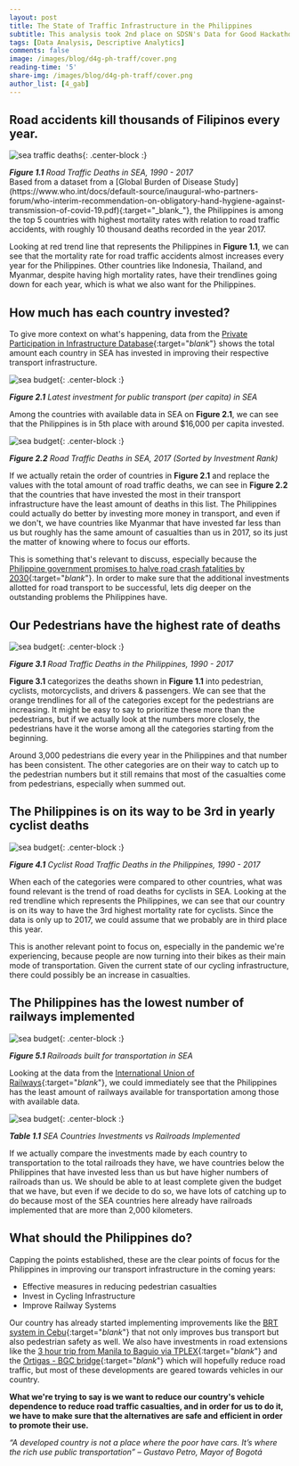 ```yaml
---
layout: post
title: The State of Traffic Infrastructure in the Philippines
subtitle: This analysis took 2nd place on SDSN's Data for Good Hackathon where the state of the Philippine infrastructure was analyzed using world bank data
tags: [Data Analysis, Descriptive Analytics]
comments: false
image: /images/blog/d4g-ph-traff/cover.png
reading-time: '5'
share-img: /images/blog/d4g-ph-traff/cover.png
author_list: [4_gab]
---
```


## Road accidents kill thousands of Filipinos every year.
![sea traffic deaths](/images/blog/d4g-ph-traff/chart1.png){: .center-block :}
<figcaption><i><b>Figure 1.1</b> Road Traffic Deaths in SEA, 1990 - 2017</i></figcaption>
Based from a dataset from a [Global Burden of Disease Study](https://www.who.int/docs/default-source/inaugural-who-partners-forum/who-interim-recommendation-on-obligatory-hand-hygiene-against-transmission-of-covid-19.pdf){:target="_blank_"}, the Philippines is among the top 5 countries with highest mortality rates with relation to road traffic accidents, with roughly 10 thousand deaths recorded in the year 2017.

Looking at red trend line that represents the Philippines in <b>Figure 1.1</b>, we can see that the mortality rate for road traffic accidents almost increases every year for the Philippines. Other countries like Indonesia, Thailand, and Myanmar, despite having high mortality rates, have their trendlines going down for each year, which is what we also want for the Philippines.

## How much has each country invested?

To give more context on what's happening, data from the [Private Participation in Infrastructure Database](https://data.worldbank.org/indicator/IE.PPI.TRAN.CD){:target="_blank_"} shows the total amount each country in SEA has invested in improving their respective transport infrastructure.

![sea budget](/images/blog/d4g-ph-traff/chart2.png){: .center-block :}
<figcaption><i><b>Figure 2.1</b> Latest investment for public transport (per capita) in SEA</i></figcaption>

Among the countries with available data in SEA on <b>Figure 2.1</b>, we can see that the Philippines is in 5th place with around $16,000 per capita invested.

![sea budget](/images/blog/d4g-ph-traff/chart3.PNG){: .center-block :}
<figcaption><i><b>Figure 2.2</b> Road Traffic Deaths in SEA, 2017 (Sorted by Investment Rank)</i></figcaption>

If we actually retain the order of countries in <b>Figure 2.1</b> and replace the values with the total amount of road traffic deaths, we can see in <b>Figure 2.2</b> that the countries that have invested the most in their transport infrastructure have the least amount of deaths in this list. The Philippines could actually do better by investing more money in transport, and even if we don't, we have countries like Myanmar that have invested far less than us but roughly has the same amount of casualties than us in 2017, so its just the matter of knowing where to focus our efforts.

This is something that's relevant to discuss, especially because the [Philippine government promises to halve road crash fatalities by 2030](https://cnnphilippines.com/news/2020/2/24/Halve-road-crash-fatalities-Philippines-.html){:target="_blank_"}. In order to make sure that the additional investments allotted for road transport to be successful, lets dig deeper on the outstanding problems the Philippines have.

## Our Pedestrians have the highest rate of deaths

![sea budget](/images/blog/d4g-ph-traff/chart4.PNG){: .center-block :}
<figcaption><i><b>Figure 3.1</b> Road Traffic Deaths in the Philippines, 1990 - 2017</i></figcaption>

<b>Figure 3.1</b> categorizes the deaths shown in <b>Figure 1.1</b> into pedestrian, cyclists, motorcyclists, and drivers & passengers. We can see that the orange trendlines for all of the categories except for the pedestrians are increasing. It might be easy to say to prioritize these more than the pedestrians, but if we actually look at the numbers more closely, the pedestrians have it the worse among all the categories starting from the beginning.

Around 3,000 pedestrians die every year in the Philippines and that number has been consistent. The other categories are on their way to catch up to the pedestrian numbers but it still remains that most of the casualties come from pedestrians, especially when summed out.

## The Philippines is on its way to be 3rd in yearly cyclist deaths

![sea budget](/images/blog/d4g-ph-traff/chart5.PNG){: .center-block :}
<figcaption><i><b>Figure 4.1</b> Cyclist Road Traffic Deaths in the Philippines, 1990 - 2017</i></figcaption>

When each of the categories were compared to other countries, what was found relevant is the trend of road deaths for cyclists in SEA. Looking at the red trendline which represents the Philippines, we can see that our country is on its way to have the 3rd highest mortality rate for cyclists. Since the data is only up to 2017, we could assume that we probably are in third place this year.

This is another relevant point to focus on, especially in the pandemic we're experiencing, because people are now turning into their bikes as their main mode of transportation. Given the current state of our cycling infrastructure, there could possibly be an increase in casualties.

## The Philippines has the lowest number of railways implemented

![sea budget](/images/blog/d4g-ph-traff/chart6.PNG){: .center-block :}
<figcaption><i><b>Figure 5.1</b> Railroads built for transportation in SEA</i></figcaption>

Looking at the data from the [International Union of Railways](https://data.worldbank.org/indicator/IS.RRS.TOTL.KM){:target="_blank_"}, we could immediately see that the Philippines has the least amount of railways available for transportation among those with available data.

![sea budget](/images/blog/d4g-ph-traff/chart7.PNG){: .center-block :}
<figcaption><i><b>Table 1.1</b> SEA Countries Investments vs Railroads Implemented</i></figcaption>

If we actually compare the investments made by each country to transportation to the total railroads they have, we have countries below the Philippines that have invested less than us but have higher numbers of railroads than us. We should be able to at least complete given the budget that we have, but even if we decide to do so, we have lots of catching up to do because most of the SEA countries here already have railroads implemented that are more than 2,000 kilometers.

## What should the Philippines do?

Capping the points established, these are the clear points of focus for the Philippines in improving our transport infrastructure in the coming years:
- Effective measures in reducing pedestrian casualties
- Invest in Cycling Infrastructure
- Improve Railway Systems

Our country has already started implementing improvements like the [BRT system in Cebu](https://www.pna.gov.ph/articles/1094751){:target="_blank_"} that not only improves bus transport but also pedestrian safety as well. We also have investments in road extensions like the [3 hour trip from Manila to Baguio via TPLEX](https://www.sunstar.com.ph/article/1863854/Pampanga/Local-News/TPLEx-reduces-Manila-Baguio-travel-time-to-3-hours){:target="_blank_"} and the [Ortigas - BGC bridge](https://www.topgear.com.ph/news/motoring-news/bgc-ortigas-bridge-meet-a962-20200807){:target="_blank_"} which will hopefully reduce road traffic, but most of these developments are geared towards vehicles in our country.

<b>What we're trying to say is we want to reduce our country's vehicle dependence to reduce road traffic casualties, and in order for us to do it, we have to make sure that the alternatives are safe and efficient in order to promote their use. </b>

<i>“A developed country is not a place where the poor have cars. It’s where the rich use public transportation” – Gustavo Petro, Mayor of Bogotá</i>
